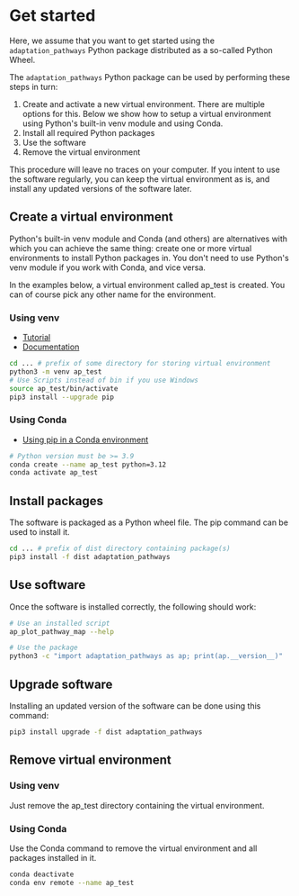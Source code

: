 # Get started

Here, we assume that you want to get started using the `adaptation_pathways` Python package distributed as a
so-called Python Wheel.

The `adaptation_pathways` Python package can be used by performing these steps in turn:

1. Create and activate a new virtual environment. There are multiple options for this. Below
   we show how to setup a virtual environment using Python's built-in venv module and using Conda.
1. Install all required Python packages
1. Use the software
1. Remove the virtual environment

This procedure will leave no traces on your computer. If you intent to use the software regularly, you can
keep the virtual environment as is, and install any updated versions of the software later.


## Create a virtual environment

Python's built-in venv module and Conda (and others) are alternatives with which you can achieve the same
thing: create one or more virtual environments to install Python packages in. You don't need to use Python's
venv module if you work with Conda, and vice versa.

In the examples below, a virtual environment called ap_test is created. You can of course pick any other name
for the environment.


### Using venv

- [Tutorial](https://docs.python.org/3/tutorial/venv.html)
- [Documentation](https://docs.python.org/3/library/venv.html)

```bash
cd ... # prefix of some directory for storing virtual environment
python3 -m venv ap_test
# Use Scripts instead of bin if you use Windows
source ap_test/bin/activate
pip3 install --upgrade pip
```


### Using Conda

- [Using pip in a Conda environment](https://conda.io/projects/conda/en/latest/user-guide/tasks/manage-environments.html#pip-in-env)

```bash
# Python version must be >= 3.9
conda create --name ap_test python=3.12
conda activate ap_test
```


## Install packages

The software is packaged as a Python wheel file. The pip command can be used to install it.

```bash
cd ... # prefix of dist directory containing package(s)
pip3 install -f dist adaptation_pathways
```


## Use software

Once the software is installed correctly, the following should work:

```bash
# Use an installed script
ap_plot_pathway_map --help

# Use the package
python3 -c "import adaptation_pathways as ap; print(ap.__version__)"
```


## Upgrade software

Installing an updated version of the software can be done using this command:

```bash
pip3 install upgrade -f dist adaptation_pathways
```

## Remove virtual environment

### Using venv

Just remove the ap_test directory containing the virtual environment.


### Using Conda

Use the Conda command to remove the virtual environment and all packages installed in it.

```bash
conda deactivate
conda env remote --name ap_test
```
